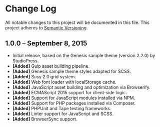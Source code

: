# Change Log

All notable changes to this project will be documented in this file. This project adheres to [Semantic Versioning](http://semver.org/).

## 1.0.0 – September 8, 2015
- Initial release, based on the Genesis sample theme (version 2.2.0) by StudioPress.
- **[Added]** Gulp asset building pipeline.
- **[Added]** Genesis sample theme styles adapted for SCSS.
- **[Added]** Susy 2.0 grid system.
- **[Added]** Web font loader with localStorage cache.
- **[Added]** JavaScript asset building and optimization via Browserify.
- **[Added]** ECMAScript 2015 support for client-side logic.
- **[Added]** Support for JavaScript modules installed via NPM.
- **[Added]** Support for PHP packages installed via Composer.
- **[Added]** PHPUnit and Tape testing frameworks.
- **[Added]** Linter support for JavaScript and SCSS.
- **[Added]** BrowserSync support.

[unreleased]: https://github.com/goblindegook/genesis-starter/compare/1.0.0...HEAD
[1.1.0]: https://github.com/goblindegook/genesis-starter/compare/1.0.0...1.1.0
